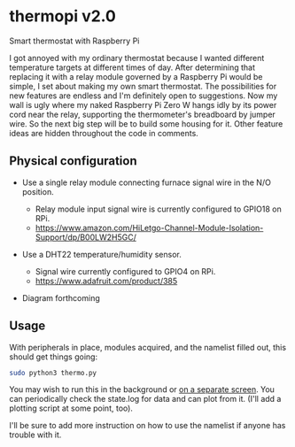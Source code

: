 # thermopi v2.0
Smart thermostat with Raspberry Pi

I got annoyed with my ordinary thermostat because I wanted different temperature targets at different times of day.  After determining that replacing it with a relay module governed by a Raspberry Pi would be simple, I set about making my own smart thermostat.  The possibilities for new features are endless and I'm definitely open to suggestions.  Now my wall is ugly where my naked Raspberry Pi Zero W hangs idly by its power cord near the relay, supporting the thermometer's breadboard by jumper wire.  So the next big step will be to build some housing for it.  Other feature ideas are hidden throughout the code in comments.

## Physical configuration

- Use a single relay module connecting furnace signal wire in the N/O position.
  - Relay module input signal wire is currently configured to GPIO18 on RPi.
  - https://www.amazon.com/HiLetgo-Channel-Module-Isolation-Support/dp/B00LW2H5GC/
  
- Use a DHT22 temperature/humidity sensor.
  - Signal wire currently configured to GPIO4 on RPi.
  - https://www.adafruit.com/product/385
  
- Diagram forthcoming

## Usage

With peripherals in place, modules acquired, and the namelist filled out, this should get things going:

```bash
sudo python3 thermo.py
```

You may wish to run this in the background or [on a separate screen](https://www.howtogeek.com/662422/how-to-use-linuxs-screen-command/).  You can periodically check the state.log for data and can plot from it.  (I'll add a plotting script at some point, too).

I'll be sure to add more instruction on how to use the namelist if anyone has trouble with it.
